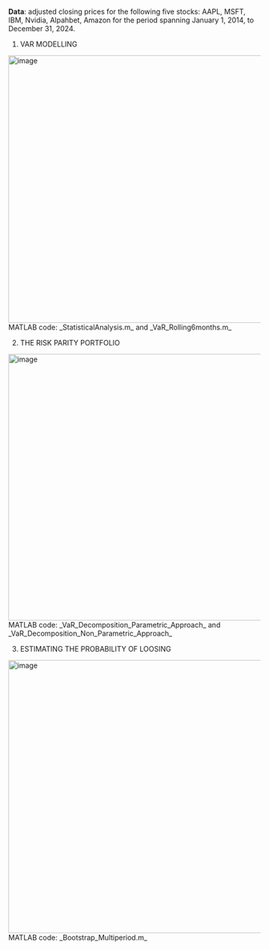 **Data**:
adjusted closing prices for the following five stocks: AAPL, MSFT, IBM, Nvidia, Alpahbet, Amazon for the period spanning January 1, 2014, to December 31, 2024.
 
 
1) VAR MODELLING
<img width="534" alt="image" src="https://github.com/user-attachments/assets/c2824a5a-b36d-4175-a9c8-a61f4017c046" />
MATLAB code: _StatisticalAnalysis.m_ and _VaR_Rolling6months.m_

2) THE RISK PARITY PORTFOLIO 
<img width="532" alt="image" src="https://github.com/user-attachments/assets/0a4063ef-eb7a-44ea-87ee-5fbade6b7377" />
MATLAB code: _VaR_Decomposition_Parametric_Approach_ and _VaR_Decomposition_Non_Parametric_Approach_

3) ESTIMATING THE PROBABILITY OF LOOSING
<img width="545" alt="image" src="https://github.com/user-attachments/assets/738edd4f-6c22-4958-8f1e-a2e09202782a" />
MATLAB code: _Bootstrap_Multiperiod.m_
 
